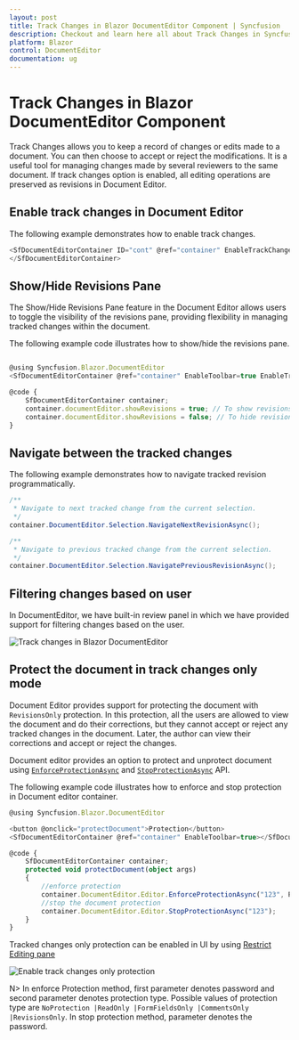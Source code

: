 ```yaml
---
layout: post
title: Track Changes in Blazor DocumentEditor Component | Syncfusion
description: Checkout and learn here all about Track Changes in Syncfusion Blazor DocumentEditor component and more.
platform: Blazor
control: DocumentEditor
documentation: ug
---
```


# Track Changes in Blazor DocumentEditor Component

Track Changes allows you to keep a record of changes or edits made to a document. You can then choose to accept or reject the modifications. It is a useful tool for managing changes made by several reviewers to the same document. If track changes option is enabled, all editing operations are preserved as revisions in Document Editor.

## Enable track changes in Document Editor

The following example demonstrates how to enable track changes.

```csharp
<SfDocumentEditorContainer ID="cont" @ref="container" EnableTrackChanges="true" EnableToolbar="true">
</SfDocumentEditorContainer>
```

## Show/Hide Revisions Pane
 
The Show/Hide Revisions Pane feature in the Document Editor allows users to toggle the visibility of the revisions pane, providing flexibility in managing tracked changes within the document.
 
The following example code illustrates how to show/hide the revisions pane.

```typescript

@using Syncfusion.Blazor.DocumentEditor
<SfDocumentEditorContainer @ref="container" EnableToolbar=true EnableTrackChanges=true></SfDocumentEditorContainer>

@code {
    SfDocumentEditorContainer container;
    container.documentEditor.showRevisions = true; // To show revisions pane
    container.documentEditor.showRevisions = false; // To hide revisions pane
}

```


## Navigate between the tracked changes

The following example demonstrates how to navigate tracked revision programmatically.

```csharp
/**
 * Navigate to next tracked change from the current selection.
 */
container.DocumentEditor.Selection.NavigateNextRevisionAsync();

/**
 * Navigate to previous tracked change from the current selection.
 */
container.DocumentEditor.Selection.NavigatePreviousRevisionAsync();
```

## Filtering changes based on user

In DocumentEditor, we have built-in review panel in which we have provided support for filtering changes based on the user.

![Track changes in Blazor DocumentEditor](images/track-changes.png)

## Protect the document in track changes only mode

Document Editor provides support for protecting the document with `RevisionsOnly` protection. In this protection, all the users are allowed to view the document and do their corrections, but they cannot accept or reject any tracked changes in the document. Later, the author can view their corrections and accept or reject the changes.

Document editor provides an option to protect and unprotect document using [`EnforceProtectionAsync`](https://help.syncfusion.com/cr/blazor/Syncfusion.Blazor.DocumentEditor.EditorModule.html#Syncfusion_Blazor_DocumentEditor_EditorModule_EnforceProtectionAsync_System_String_Syncfusion_Blazor_DocumentEditor_ProtectionType_) and [`StopProtectionAsync`](https://help.syncfusion.com/cr/blazor/Syncfusion.Blazor.DocumentEditor.EditorModule.html#Syncfusion_Blazor_DocumentEditor_EditorModule_StopProtectionAsync_System_String_) API.

The following example code illustrates how to enforce and stop protection in Document editor container.

```typescript
@using Syncfusion.Blazor.DocumentEditor

<button @onclick="protectDocument">Protection</button>
<SfDocumentEditorContainer @ref="container" EnableToolbar=true></SfDocumentEditorContainer>

@code {
    SfDocumentEditorContainer container;
    protected void protectDocument(object args)
    {
        //enforce protection
        container.DocumentEditor.Editor.EnforceProtectionAsync("123", ProtectionType.RevisionsOnly);
        //stop the document protection
        container.DocumentEditor.Editor.StopProtectionAsync("123");
    }
}
```

Tracked changes only protection can be enabled in UI by using [Restrict Editing pane](https://blazor.syncfusion.com/documentation/document-editor/restrict-editing)

![Enable track changes only protection](images/tracked-changes.png)

N> In enforce Protection method, first parameter denotes password and second parameter denotes protection type. Possible values of protection type are `NoProtection |ReadOnly |FormFieldsOnly |CommentsOnly |RevisionsOnly`. In stop protection method, parameter denotes the password.
